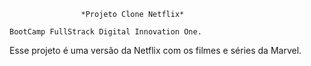                     *Projeto Clone Netflix*

    BootCamp FullStrack Digital Innovation One.

Esse projeto é uma versão da Netflix com os filmes e séries da Marvel.
